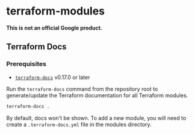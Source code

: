 # terraform-modules

**This is not an official Google product.**

## Terraform Docs

### Prerequisites

- [`terraform-docs`](https://github.com/terraform-docs/terraform-docs) v0.17.0
  or later

Run the `terraform-docs` command from the repository root to generate/update the
Terraform documentation for all Terraform modules.

```bash
terraform-docs .
```

By default, docs won't be shown. To add a new module, you will need to create a
`.terraform-docs.yml` file in the modules directory.

<!-- BEGIN_TF_DOCS -->














<!-- END_TF_DOCS -->
